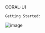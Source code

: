 CORAL-UI

	Getting Started:

![image](https://user-images.githubusercontent.com/65384355/143438677-16d8ae4c-3882-450c-b8b2-d0931970540b.png)


